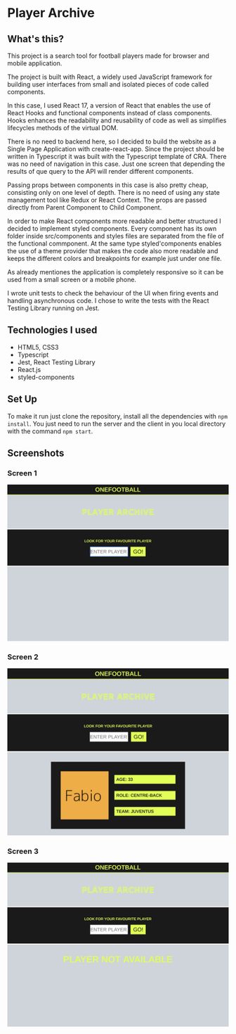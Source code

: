 
# Player Archive

## What's this?

This project is a search tool for football players  made for browser and mobile application.

The project is built with React, a widely used JavaScript framework for building user interfaces from small and isolated pieces of code called components.

In this case, I used React 17, a version of React that enables the use of React Hooks and functional components instead of class components. Hooks enhances the readability and reusability of code as well as simplifies lifecycles methods of the virtual DOM.  

There is no need to backend here, so I decided to build the website as a Single Page Application with create-react-app. Since the project should be written in Typescript it was built with the Typescript template of CRA. There was no need of navigation in this case. Just one screen that depending the results of que query to the API will render different components.

Passing props between components in this case is also pretty cheap, consisting only on one level of depth. There is no need of using any state management tool like Redux or React Context. The props are passed directly from Parent Component to Child Component.

In order to make React components more readable and better structured I decided to implement styled components. Every component has its own folder inside src/components and styles files are separated from the file of the functional commponent. At the same type styled'components enables the use of a theme provider that makes the code also more readable and keeps the different colors and breakpoints for example just under one file. 

As already mentiones the application is completely responsive so it can be used from a small screen or a mobile phone.

I wrote unit tests to check the behaviour of the UI when firing events and handling asynchronous code. I chose to write the tests with the React Testing Library running on Jest.


## Technologies I used

- HTML5, CSS3
- Typescript
- Jest, React Testing Library
- React.js
- styled-components

## Set Up

To make it run just clone the repository, install all the dependencies with ```npm install```. You just need to run the server and the client in you local directory with the command ```npm start```.

## Screenshots

### Screen 1

![Screen 1](https://github.com/l-legren/Archive-Player/blob/master/public/images/screen1.jpg)

### Screen 2

![Screen 2](https://github.com/l-legren/Archive-Player/blob/master/public/images/screen2.jpg)

### Screen 3

![Screen 3](https://github.com/l-legren/Archive-Player/blob/master/public/images/screen3.jpg)
